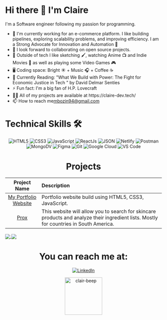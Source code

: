<h1>Hi there 👋 I'm Claire</h1>
<p>I'm a Software engineer following my passion for programming.
</p>
<ul>
    <li>🏦 I'm currently working for an e-commerce platform. I like building pipelines, exploring scalability problems, and improving efficiency. I am a Strong Advocate for  Innovation and Automation 🤖</li>
    <li>👯 I look forward to collaborating on open source projects.
    </li>
    <li>🌌 Outside of tech I like sketching 🖌️, watching Anime 📺 and   Indie Movies 🎥 as well as playing some Video Games 🎮
    </li>
    <li>🖥️ Coding space: Bright ☀️ + Music 🎧 + Coffee ☕️
    </li>
    <li>📖 Currently Reading: "What We Build with Power: The Fight for Economic Justice in Tech " by  David Delmar Sentíes
    </li>
    <li>⚡️ Fun fact: I'm a big fan of H.P. Lovecraft
    </li>
    <li>👨‍💻 All of my projects are available at https://claire-dev.tech/
    </li>
    <li>📫 How to reach me<a href="mailto:clairebeep5@gmail.com">mbozin94@gmail.com</a>  
    </li>
</ul>

<h1>Technical Skills 🛠</h1>
   
<p align="center"> 
<img alt="HTML5" src="https://img.shields.io/badge/html5-%23E34F26.svg?&style=for-the-badge&logo=html5&logoColor=white" />
 <img alt="CSS3" src="https://img.shields.io/badge/css3-%231572B6.svg?&style=for-the-badge&logo=css3&logoColor=white" />
 <img alt="JavaScript" src="https://img.shields.io/badge/javascript-%23323330.svg?&style=for-the-badge&logo=javascript&logoColor=%23F7DF1E" />
    <img alt="ReactJs" src="https://img.shields.io/badge/React-20232A?style=for-the-badge&logo=react&logoColor=61DAFB" />
       <img alt="JSON" src="https://img.shields.io/badge/json-5E5C5C?style=for-the-badge&logo=json&logoColor=white" />
   <img alt="Netlify" src="https://img.shields.io/badge/Netlify-00C7B7?style=for-the-badge&logo=netlify&logoColor=white" />
   <img alt="Postman" src="https://img.shields.io/badge/Postman-FF6C37?style=for-the-badge&logo=Postman&logoColor=white" />
   <img alt="MongoDV" src="https://img.shields.io/badge/MongoDB-4EA94B?style=for-the-badge&logo=mongodb&logoColor=white" />
    <img alt="Figma" src="https://img.shields.io/badge/Figma-F24E1E?style=for-the-badge&logo=figma&logoColor=white" />
    <img alt="Git" src="https://img.shields.io/badge/Git-F05032?style=for-the-badge&logo=git&logoColor=white" />
    <img alt="Google Cloud" src="https://img.shields.io/badge/Google_Cloud-4285F4?style=for-the-badge&logo=google-cloud&logoColor=white" />
    <img alt="VS Code" src="https://img.shields.io/badge/Visual_Studio_Code-0078D4?style=for-the-badge&logo=visual%20studio%20code&logoColor=white" />
</p>

<h1 align="center">Projects</h1>




| Project Name      | Description | 
| :---:        |    :----   |  
| [My Portfolio Website](https://github.com)     | Portfolio website build using HTML5, CSS3, JavaScript. 
| [Prox](https://prox-jle9.onrender.com/)   | This website will allow you to search for skincare products and analyze their ingredient lists. Mostly for countries in South America. 
 

<a href="https://github.com" target="_blank">
 <img align="center" src="https://img.shields.io/badge/Future%20Learn-000000?style=for-the-badge&logo=futurelearn&logoColor=white" />
</a>
<a href="https://github.com" target="_blank">
 <img align="center" src="https://img.shields.io/badge/Future%20Learn-000000?style=for-the-badge&logo=futurelearn&logoColor=white" />
</a>
<div align="center">

<h1 align="center">You can reach me at:</h1>

<div align="center">


<a  href="https://www.linkedin.com/in/clair-mateus/" target="_blank"><img alt="LinkedIn" src="https://img.shields.io/badge/linkedin%20-%230077B5.svg?&style=for-the-badge&logo=linkedin&logoColor=white" /></a>


</div>

<div align="center">
<img src="https://github-readme-streak-stats.herokuapp.com?user=clair-beep&theme=chartreuse-dark&date_format=M%20j%5B%2C%20Y%5D" alt="clair-beep" height="120px" />    <br></br>

  </div>
